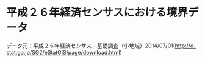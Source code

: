 # 平成２６年経済センサスにおける境界データ
データ元：平成２６年経済センサス－基礎調査（小地域）2014/07/01(http://e-stat.go.jp/SG2/eStatGIS/page/download.html)
